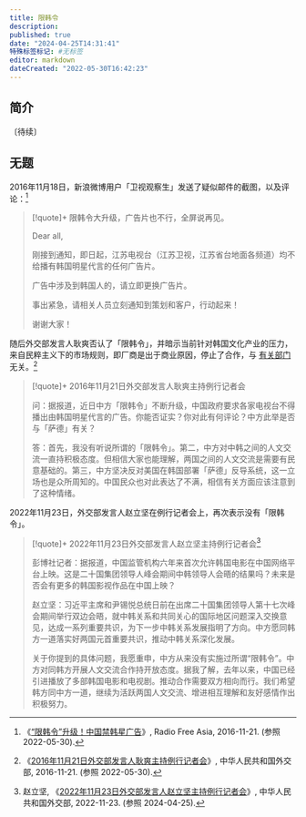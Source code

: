 ```yaml
---
title: 限韩令
description:
published: true
date: "2024-04-25T14:31:41"
特殊标签标记: #无标签
editor: markdown
dateCreated: "2022-05-30T16:42:23"
---
```


## 简介

〔待续〕

## 无题

2016年11月18日，新浪微博用户「卫视观察生」发送了疑似邮件的截图，以及评论：[^1052]

[^1052]: 《[“限韩令”升级！中国禁韩星广告](https://web.archive.org/web/20161122185600/http://www.rfa.org/mandarin/yataibaodao/junshiwaijiao/ql3-11212016105202.html)》, Radio Free Asia, 2016-11-21. (参照 2022-05-30).

> [!quote]+ 限韩令大升级，广告片也不行，全屏说再见。
>
> Dear all,
>
> 刚接到通知，即日起，江苏电视台（江苏卫视，江苏省台地面各频道）均不给播有韩国明星代言的任何广告片。
>
> 广告中涉及到韩国人的，请立即更换广告片。
>
> 事出紧急，请相关人员立刻通知到策划和客户，行动起来！
>
> 谢谢大家！

随后外交部发言人耿爽否认了「限韩令」，并暗示当前针对韩国文化产业的压力，来自民粹主义下的市场规则，即厂商是出于商业原因，停止了合作，与 [有关部门](/censorship/有关部门.md) 无关。[^1417]

[^1417]: 《[2016年11月21日外交部发言人耿爽主持例行记者会](https://web.archive.org/web/20161124024816/http://www.mfa.gov.cn/web/fyrbt_673021/t1417148.shtml)》, 中华人民共和国外交部, 2016-11-21. (参照 2022-05-30).

> [!quote]+ 2016年11月21日外交部发言人耿爽主持例行记者会
>
> 问：据报道，近日中方「限韩令」不断升级，中国政府要求各家电视台不得播出由韩国明星代言的广告。你能否证实？你对此有何评论？中方此举是否与「萨德」有关？
>
> 答：首先，我没有听说所谓的「限韩令」。第二，中方对中韩之间的人文交流一直持积极态度。但相信大家也能理解，两国之间的人文交流是需要有民意基础的。第三，中方坚决反对美国在韩国部署「萨德」反导系统，这一立场也是众所周知的。中国民众也对此表达了不满，相信有关方面应该注意到了这种情绪。

2022年11月23日，外交部发言人赵立坚在例行记者会上，再次表示没有「限韩令」。

> [!quote]+ 2022年11月23日外交部发言人赵立坚主持例行记者会[^79884]
>
> 彭博社记者：据报道，中国监管机构六年来首次允许韩国电影在中国网络平台上映。这是二十国集团领导人峰会期间中韩领导人会晤的结果吗？未来是否会有更多的韩国影视作品在中国上映？
>
> 赵立坚：习近平主席和尹锡悦总统日前在出席二十国集团领导人第十七次峰会期间举行双边会晤，就中韩关系和共同关心的国际地区问题深入交换意见，达成一系列重要共识，为下一步中韩关系发展指明了方向。中方愿同韩方一道落实好两国元首重要共识，推动中韩关系深化发展。
>
> 关于你提到的具体问题，我愿重申，中方从来没有实施过所谓“限韩令”。中方对同韩方开展人文交流合作持开放态度。据我了解，去年以来，中国已经引进播放了多部韩国电影和电视剧。推动合作需要双方相向而行。我们希望韩方同中方一道，继续为活跃两国人文交流、增进相互理解和友好感情作出积极努力。

[^79884]: 赵立坚, 《[2022年11月23日外交部发言人赵立坚主持例行记者会](https://web.archive.org/web/20221130140123/https://www.fmprc.gov.cn/fyrbt_673021/202211/t20221123_10979884.shtml)》, 中华人民共和国外交部, 2022-11-23. (参照 2024-04-25).
